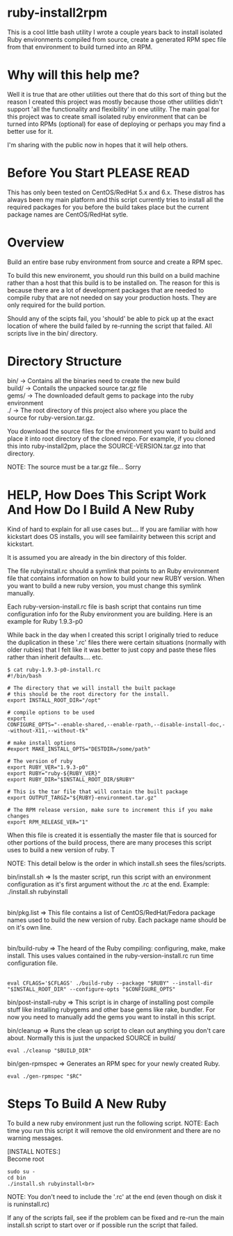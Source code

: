 ruby-install2rpm
================

This is a cool little bash utility I wrote a couple years back to install isolated Ruby environments compiled from source, create a generated RPM spec file from that environment to build turned into an RPM.

Why will this help me?
======================
Well it is true that are other utilities out there that do this sort of
thing but the reason I created this project was mostly because those
other utilities didn't support 'all the functionality and flexibility'
in one utility.  The main goal for this project was to create small
isolated ruby environment that can be turned into RPMs (optional) for
ease of deploying or perhaps you may find a better use for it.

I'm sharing with the public now in hopes that it will help others.

Before You Start PLEASE READ
============================
This has only been tested on CentOS/RedHat 5.x and 6.x. 
These distros has always been my main platform and this script currently
tries to install all the required packages for you before the build 
takes place but the current package names are CentOS/RedHat sytle.

Overview
========
Build an entire base ruby environment from source and create a RPM spec.

To build this new environemt, you should run this build on a build machine 
rather than a host that this build is to be installed on.  The reason
for this is because there are a lot of development packages that are
needed to compile ruby that are not needed on say your production hosts.
They are only required for the build portion.

Should any of the scipts fail, you 'should' be able to pick up at the
exact location 
of where the build failed by re-running the script that failed.  All
scripts live in
the bin/ directory.

Directory Structure
===================
bin/   -> Contains all the binaries need to create the new build<br>
build/ -> Contails the unpacked source tar.gz file<br>
gems/  -> The downloaded default gems to package into the ruby environment<br>
./     -> The root directory of this project also where you place the<br>
          source for ruby-version.tar.gz.<br>

You download the source files for the environment you want to build and 
place it into root directory of the cloned repo.  For example, if you
cloned this into ruby-install2pm, place the SOURCE-VERSION.tar.gz into
that directory.  

NOTE: The source must be a tar.gz file... Sorry

HELP, How Does This Script Work And How Do I Build A New Ruby
=============================================================
Kind of hard to explain for all use cases but.... If you are familiar
with how kickstart does OS installs, you will see familairity between
this script and kickstart.

It is assumed you are already in the bin directory of this folder.

The file rubyinstall.rc should a symlink that points to an Ruby
environment file that contains information on how to build your new RUBY
version. When you want to build a new ruby version, you must change this
symlink manually.

Each ruby-version-install.rc file is bash script that contains run time
configuration info for the Ruby environment you are building.  Here is
an example for Ruby 1.9.3-p0

While back in the day when I created this script I originally tried to
reduce the duplication in these '.rc' files there were certain
situations (normally with older rubies) that I felt like it was better
to just copy and paste these files rather than inherit defaults.... etc.

```
$ cat ruby-1.9.3-p0-install.rc 
#!/bin/bash

# The directory that we will install the built package
# this should be the root directory for the install.
export INSTALL_ROOT_DIR="/opt"

# compile options to be used
export
CONFIGURE_OPTS="--enable-shared,--enable-rpath,--disable-install-doc,--without-X11,--without-tk"

# make install options
#export MAKE_INSTALL_OPTS="DESTDIR=/some/path"

# The version of ruby
export RUBY_VER="1.9.3-p0"
export RUBY="ruby-${RUBY_VER}"
export RUBY_DIR="$INSTALL_ROOT_DIR/$RUBY"

# This is the tar file that will contain the built package
export OUTPUT_TARGZ="${RUBY}-environment.tar.gz"

# The RPM release version, make sure to increment this if you make
changes
export RPM_RELEASE_VER="1"
```

When this file is created it is essentially the master file that is
sourced for other portions of the build process, there are many proceses
this script uses to build a new version of ruby.  T

NOTE: This detail below is the order in which install.sh sees the
files/scripts.

bin/install.sh => Is the master script, run this script with an
                  environment configuration as it's first argument without
                  the .rc at the end. Example: ./install.sh rubyinstall<br><br>

bin/pkg.list   => This file contains a list of CentOS/RedHat/Fedora
                  package names used to build the new version of ruby.
                  Each package name should be on it's own line.<br><br>

bin/build-ruby => The heard of the Ruby compiling: configuring, make, make
                  install. This uses values contained in the
                  ruby-version-install.rc run time configuration file.<br><br> 
```
eval CFLAGS='$CFLAGS' ./build-ruby --package "$RUBY" --install-dir
"$INSTALL_ROOT_DIR" --configure-opts "$CONFIGURE_OPTS"
```

bin/post-install-ruby => This script is in charge of installing post
                         compile stuff like installing rubygems and
                         other base gems like rake, bundler.  For now
                         you need to manually add the gems you want to
                         install in this script.

bin/cleanup           => Runs the clean up script to clean out anything
                         you don't care about.  Normally this is just
                         the unpacked SOURCE in build/
```
eval ./cleanup "$BUILD_DIR"
```

bin/gen-rpmspec        => Generates an RPM spec for your newly created Ruby.
```
eval ./gen-rpmspec "$RC" 
```
 
Steps To Build A New Ruby
=========================
To build a new ruby environment just run the following script.
NOTE: Each time you run this script it will remove the old environment 
and there are no warning messages.

[INSTALL NOTES:]<br>
Become root
```
sudo su -
cd bin
./install.sh rubyinstall<br>
```
NOTE: You don't need to include the '.rc' at the end (even though on
disk it is runinstall.rc)

If any of the scripts fail, see if the problem can be fixed and re-run
the main install.sh
script to start over or if possible run the script that failed.
